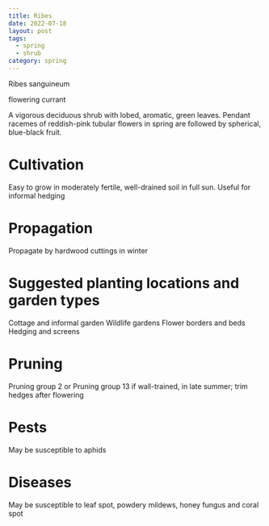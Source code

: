 ```yaml
---
title: Ribes
date: 2022-07-18
layout: post
tags:
  - spring
  - shrub
category: spring
---
```


Ribes sanguineum

flowering currant

A vigorous deciduous shrub with lobed, aromatic, green leaves.
Pendant racemes of reddish-pink tubular flowers in spring are followed by spherical, blue-black fruit.

# Cultivation
Easy to grow in moderately fertile, well-drained soil in full sun. Useful for informal hedging

# Propagation
Propagate by hardwood cuttings in winter

# Suggested planting locations and garden types
Cottage and informal garden
Wildlife gardens
Flower borders and beds
Hedging and screens

# Pruning
Pruning group 2 or Pruning group 13 if wall-trained, in late summer; trim hedges after flowering

# Pests
May be susceptible to aphids

# Diseases
May be susceptible to leaf spot, powdery mildews, honey fungus and coral spot
